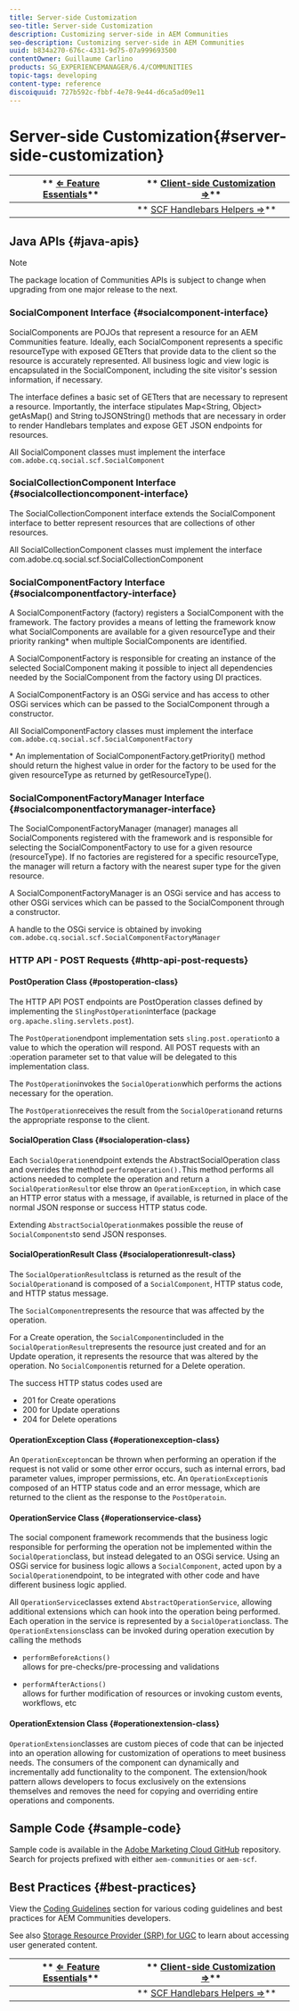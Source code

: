 ```yaml
---
title: Server-side Customization
seo-title: Server-side Customization
description: Customizing server-side in AEM Communities
seo-description: Customizing server-side in AEM Communities
uuid: b834a270-676c-4331-9d75-07a999693500
contentOwner: Guillaume Carlino
products: SG_EXPERIENCEMANAGER/6.4/COMMUNITIES
topic-tags: developing
content-type: reference
discoiquuid: 727b592c-fbbf-4e78-9e44-d6ca5ad09e11
---
```


# Server-side Customization{#server-side-customization}

| ** [⇐ Feature Essentials](../../communities/using/essentials.md)** |** [Client-side Customization ⇒](../../communities/using/client-customize.md)** |
|---|---|
|   |** [SCF Handlebars Helpers ⇒](../../communities/using/handlebars-helpers.md)** |

## Java APIs {#java-apis}

>[!NOTE]
>
>The package location of Communities APIs is subject to change when upgrading from one major release to the next.

### SocialComponent Interface {#socialcomponent-interface}

SocialComponents are POJOs that represent a resource for an AEM Communities feature. Ideally, each SocialComponent represents a specific resourceType with exposed GETters that provide data to the client so the resource is accurately represented. All business logic and view logic is encapsulated in the SocialComponent, including the site visitor's session information, if necessary.

The interface defines a basic set of GETters that are necessary to represent a resource. Importantly, the interface stipulates Map&lt;String, Object&gt; getAsMap() and String toJSONString() methods that are necessary in order to render Handlebars templates and expose GET JSON endpoints for resources.

All SocialComponent classes must implement the interface `com.adobe.cq.social.scf.SocialComponent`

### SocialCollectionComponent Interface {#socialcollectioncomponent-interface}

The SocialCollectionComponent interface extends the SocialComponent interface to better represent resources that are collections of other resources. 

All SocialCollectionComponent classes must implement the interface com.adobe.cq.social.scf.SocialCollectionComponent  

### SocialComponentFactory Interface {#socialcomponentfactory-interface}

A SocialComponentFactory (factory) registers a SocialComponent with the framework. The factory provides a means of letting the framework know what SocialComponents are available for a given resourceType and their priority ranking&#42; when multiple SocialComponents are identified.

A SocialComponentFactory is responsible for creating an instance of the selected SocialComponent making it possible to inject all dependencies needed by the SocialComponent from the factory using DI practices.

A SocialComponentFactory is an OSGi service and has access to other OSGi services which can be passed to the SocialComponent through a constructor.

All SocialComponentFactory classes must implement the interface `com.adobe.cq.social.scf.SocialComponentFactory`

&#42; An implementation of SocialComponentFactory.getPriority() method should return the highest value in order for the factory to be used for the given resourceType as returned by getResourceType().

### SocialComponentFactoryManager Interface {#socialcomponentfactorymanager-interface}

The SocialComponentFactoryManager (manager) manages all SocialComponents registered with the framework and is responsible for selecting the SocialComponentFactory to use for a given resource (resourceType). If no factories are registered for a specific resourceType, the manager will return a factory with the nearest super type for the given resource.

A SocialComponentFactoryManager is an OSGi service and has access to other OSGi services which can be passed to the SocialComponent through a constructor.

A handle to the OSGi service is obtained by invoking `com.adobe.cq.social.scf.SocialComponentFactoryManager`

### HTTP API - POST Requests {#http-api-post-requests}

#### PostOperation Class {#postoperation-class}

The HTTP API POST endpoints are PostOperation classes defined by implementing the `SlingPostOperation`interface (package `org.apache.sling.servlets.post`).

The `PostOperation`endpont implementation sets `sling.post.operation`to a value to which the operation will respond. All POST requests with an :operation parameter set to that value will be delegated to this implementation class.

The `PostOperation`invokes the `SocialOperation`which performs the actions necessary for the operation.

The `PostOperation`receives the result from the `SocialOperation`and returns the appropriate response to the client.

#### SocialOperation Class {#socialoperation-class}

Each `SocialOperation`endpoint extends the AbstractSocialOperation class and overrides the method `performOperation().`This method performs all actions needed to complete the operation and return a `SocialOperationResult`or else throw an `OperationException`, in which case an HTTP error status with a message, if available, is returned in place of the normal JSON response or success HTTP status code.

Extending `AbstractSocialOperation`makes possible the reuse of `SocialComponents`to send JSON responses.

#### SocialOperationResult Class {#socialoperationresult-class}

The `SocialOperationResult`class is returned as the result of the `SocialOperation`and is composed of a `SocialComponent`, HTTP status code, and HTTP status message.

The `SocialComponent`represents the resource that was affected by the operation.

For a Create operation, the `SocialComponent`included in the `SocialOperationResult`represents the resource just created and for an Update operation, it represents the resource that was altered by the operation. No `SocialComponent`is returned for a Delete operation.

The success HTTP status codes used are

* 201 for Create operations
* 200 for Update operations
* 204 for Delete operations

#### OperationException Class {#operationexception-class}

An `OperationExcepton`can be thrown when performing an operation if the request is not valid or some other error occurs, such as internal errors, bad parameter values, improper permissions, etc. An `OperationException`is composed of an HTTP status code and an error message, which are returned to the client as the response to the `PostOperatoin`.

#### OperationService Class {#operationservice-class}

The social component framework recommends that the business logic responsible for performing the operation not be implemented within the `SocialOperation`class, but instead delegated to an OSGi service. Using an OSGi service for business logic allows a `SocialComponent`, acted upon by a `SocialOperation`endpoint, to be integrated with other code and have different business logic applied.

All `OperationService`classes extend `AbstractOperationService`, allowing additional extensions which can hook into the operation being performed. Each operation in the service is represented by a `SocialOperation`class. The `OperationExtensions`class can be invoked during operation execution by calling the methods

* `performBeforeActions()`  
  allows for pre-checks/pre-processing and validations

* `performAfterActions()`  
  allows for further modification of resources or invoking custom events, workflows, etc

#### OperationExtension Class {#operationextension-class}

`OperationExtension`classes are custom pieces of code that can be injected into an operation allowing for customization of operations to meet business needs. The consumers of the component can dynamically and incrementally add functionality to the component. The extension/hook pattern allows developers to focus exclusively on the extensions themselves and removes the need for copying and overriding entire operations and components.

## Sample Code {#sample-code}

Sample code is available in the [Adobe Marketing Cloud GitHub](https://github.com/Adobe-Marketing-Cloud) repository. Search for projects prefixed with either `aem-communities` or `aem-scf`.

## Best Practices {#best-practices}

View the [Coding Guidelines](../../communities/using/code-guide.md) section for various coding guidelines and best practices for AEM Communities developers.

See also [Storage Resource Provider (SRP) for UGC](../../communities/using/srp.md) to learn about accessing user generated content.

| ** [⇐ Feature Essentials](../../communities/using/essentials.md)** |** [Client-side Customization ⇒](../../communities/using/client-customize.md)** |
|---|---|
|   |** [SCF Handlebars Helpers ⇒](../../communities/using/handlebars-helpers.md)** |

